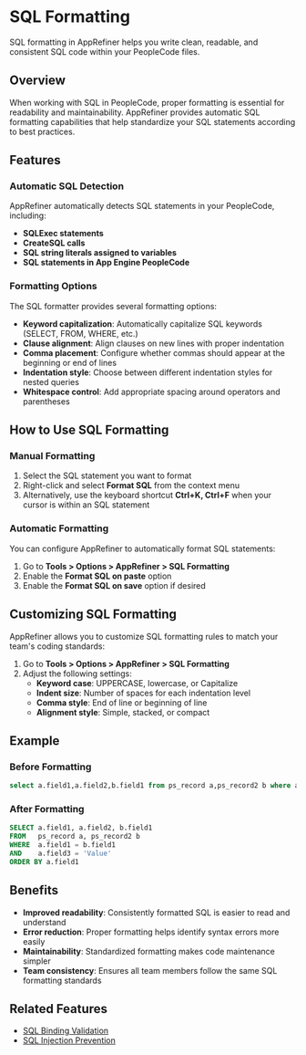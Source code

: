 # SQL Formatting

SQL formatting in AppRefiner helps you write clean, readable, and consistent SQL code within your PeopleCode files.

## Overview

When working with SQL in PeopleCode, proper formatting is essential for readability and maintainability. AppRefiner provides automatic SQL formatting capabilities that help standardize your SQL statements according to best practices.

## Features

### Automatic SQL Detection

AppRefiner automatically detects SQL statements in your PeopleCode, including:

- **SQLExec statements**
- **CreateSQL calls**
- **SQL string literals assigned to variables**
- **SQL statements in App Engine PeopleCode**

### Formatting Options

The SQL formatter provides several formatting options:

- **Keyword capitalization**: Automatically capitalize SQL keywords (SELECT, FROM, WHERE, etc.)
- **Clause alignment**: Align clauses on new lines with proper indentation
- **Comma placement**: Configure whether commas should appear at the beginning or end of lines
- **Indentation style**: Choose between different indentation styles for nested queries
- **Whitespace control**: Add appropriate spacing around operators and parentheses

## How to Use SQL Formatting

### Manual Formatting

1. Select the SQL statement you want to format
2. Right-click and select **Format SQL** from the context menu
3. Alternatively, use the keyboard shortcut **Ctrl+K, Ctrl+F** when your cursor is within an SQL statement

### Automatic Formatting

You can configure AppRefiner to automatically format SQL statements:

1. Go to **Tools > Options > AppRefiner > SQL Formatting**
2. Enable the **Format SQL on paste** option
3. Enable the **Format SQL on save** option if desired

## Customizing SQL Formatting

AppRefiner allows you to customize SQL formatting rules to match your team's coding standards:

1. Go to **Tools > Options > AppRefiner > SQL Formatting**
2. Adjust the following settings:
   - **Keyword case**: UPPERCASE, lowercase, or Capitalize
   - **Indent size**: Number of spaces for each indentation level
   - **Comma style**: End of line or beginning of line
   - **Alignment style**: Simple, stacked, or compact

## Example

### Before Formatting

```sql
select a.field1,a.field2,b.field1 from ps_record a,ps_record2 b where a.field1=b.field1 and a.field3='Value' order by a.field1
```

### After Formatting

```sql
SELECT a.field1, a.field2, b.field1
FROM   ps_record a, ps_record2 b
WHERE  a.field1 = b.field1
AND    a.field3 = 'Value'
ORDER BY a.field1
```

## Benefits

- **Improved readability**: Consistently formatted SQL is easier to read and understand
- **Error reduction**: Proper formatting helps identify syntax errors more easily
- **Maintainability**: Standardized formatting makes code maintenance simpler
- **Team consistency**: Ensures all team members follow the same SQL formatting standards

## Related Features

- [SQL Binding Validation](../sql-validation/binding-validation.md)
- [SQL Injection Prevention](../sql-validation/injection-prevention.md)
